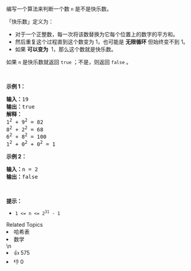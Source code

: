 <p>编写一个算法来判断一个数 <code>n</code> 是不是快乐数。</p>

<p>「快乐数」定义为：</p>

<ul>
	<li>对于一个正整数，每一次将该数替换为它每个位置上的数字的平方和。</li>
	<li>然后重复这个过程直到这个数变为 1，也可能是 <strong>无限循环</strong> 但始终变不到 1。</li>
	<li>如果 <strong>可以变为</strong>  1，那么这个数就是快乐数。</li>
</ul>

<p>如果 <code>n</code> 是快乐数就返回 <code>true</code> ；不是，则返回 <code>false</code> 。</p>

<p> </p>

<p><strong>示例 1：</strong></p>

<pre>
<strong>输入：</strong>19
<strong>输出：</strong>true
<strong>解释：
</strong>1<sup>2</sup> + 9<sup>2</sup> = 82
8<sup>2</sup> + 2<sup>2</sup> = 68
6<sup>2</sup> + 8<sup>2</sup> = 100
1<sup>2</sup> + 0<sup>2</sup> + 0<sup>2</sup> = 1
</pre>

<p><strong>示例 2：</strong></p>

<pre>
<strong>输入：</strong>n = 2
<strong>输出：</strong>false
</pre>

<p> </p>

<p><strong>提示：</strong></p>

<ul>
	<li><code>1 <= n <= 2<sup>31</sup> - 1</code></li>
</ul>
<div><div>Related Topics</div><div><li>哈希表</li><li>数学</li></div></div>\n<div><li>👍 575</li><li>👎 0</li></div>